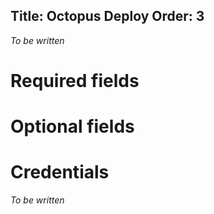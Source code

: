 Title: Octopus Deploy
Order: 3
---
*To be written*

# Required fields

<?# JsonSchema type=OctopusDeployConfiguration required=true credentialsType=OctopusDeployCredentials /?>

# Optional fields

<?# JsonSchema type=OctopusDeployConfiguration required=false /?>

# Credentials

*To be written*